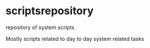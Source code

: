 # scriptsrepository
repository of system scripts


Mostly scripts related to day to day system related tasks
